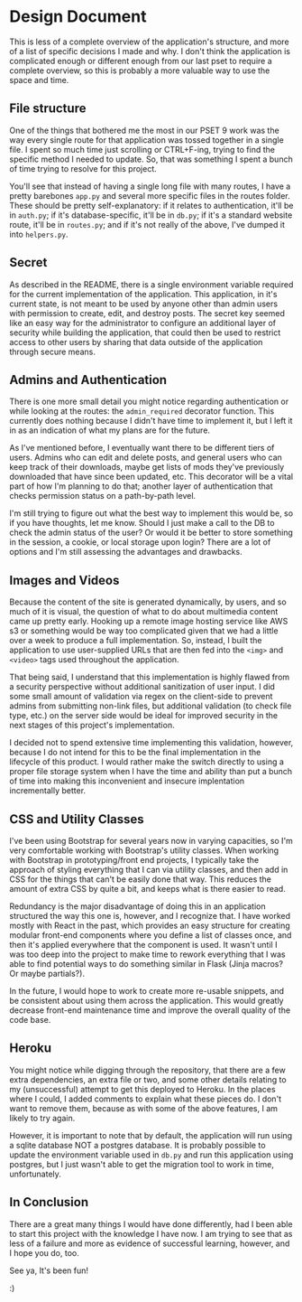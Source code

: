 # Design Document
This is less of a complete overview of the application's structure, and more of a list of specific decisions I made and why. I don't think the application is complicated enough or different enough from our last pset to require a complete overview, so this is probably a more valuable way to use the space and time.


## File structure
One of the things that bothered me the most in our PSET 9 work was the way every single route for that application was tossed together in a single file. I spent so much time just scrolling or CTRL+F-ing, trying to find the specific method I needed to update. So, that was something I spent a bunch of time trying to resolve for this project.

You'll see that instead of having a single long file with many routes, I have a pretty barebones `app.py` and several more specific files in the routes folder. These should be pretty self-explanatory: if it relates to authentication, it'll be in `auth.py`; if it's database-specific, it'll be in `db.py`; if it's a standard website route, it'll be in `routes.py`; and if it's not really of the above, I've dumped it into `helpers.py`.


## Secret
As described in the README, there is a single environment variable required for the current implementation of the application. This application, in it's current state, is not meant to be used by anyone other than admin users with permission to create, edit, and destroy posts. The secret key seemed like an easy way for the administrator to configure an additional layer of security while building the application, that could then be used to restrict access to other users by sharing that data outside of the application through secure means.


## Admins and Authentication
There is one more small detail you might notice regarding authentication or while looking at the routes: the `admin_required` decorator function. This currently does nothing because I didn't have time to implement it, but I left it in as an indication of what my plans are for the future.

As I've mentioned before, I eventually want there to be different tiers of users. Admins who can edit and delete posts, and general users who can keep track of their downloads, maybe get lists of mods they've previously downloaded that have since been updated, etc. This decorator will be a vital part of how I'm planning to do that; another layer of authentication that checks permission status on a path-by-path level.

I'm still trying to figure out what the best way to implement this would be, so if you have thoughts, let me know. Should I just make a call to the DB to check the admin status of the user? Or would it be better to store something in the session, a cookie, or local storage upon login? There are a lot of options and I'm still assessing the advantages and drawbacks.


## Images and Videos
Because the content of the site is generated dynamically, by users, and so much of it is visual, the question of what to do about multimedia content came up pretty early. Hooking up a remote image hosting service like AWS s3 or something would be way too complicated given that we had a little over a week to produce a full implementation. So, instead, I built the application to use user-supplied URLs that are then fed into the `<img>` and `<video>` tags used throughout the application.

That being said, I understand that this implementation is highly flawed from a security perspective without additional sanitization of user input. I did some small amount of validation via regex on the client-side to prevent admins from submitting non-link files, but additional validation (to check file type, etc.) on the server side would be ideal for improved security in the next stages of this project's implementation.

I decided not to spend extensive time implementing this validation, however, because I do not intend for this to be the final implementation in the lifecycle of this product. I would rather make the switch directly to using a proper file storage system when I have the time and ability than put a bunch of time into making this inconvenient and insecure implentation incrementally better.


## CSS and Utility Classes
I've been using Bootstrap for several years now in varying capacities, so I'm very comfortable working with Bootstrap's utility classes. When working with Bootstrap in prototyping/front end projects, I typically take the approach of styling everything that I can via utility classes, and then add in CSS for the things that can't be easily done that way. This reduces the amount of extra CSS by quite a bit, and keeps what is there easier to read.

Redundancy is the major disadvantage of doing this in an application structured the way this one is, however, and I recognize that. I have worked mostly with React in the past, which provides an easy structure for creating modular front-end components where you define a list of classes once, and then it's applied everywhere that the component is used. It wasn't until I was too deep into the project to make time to rework everything that I was able to find potential ways to do something similar in Flask (Jinja macros? Or maybe partials?).

In the future, I would hope to work to create more re-usable snippets, and be consistent about using them across the application. This would greatly decrease front-end maintenance time and improve the overall quality of the code base.


## Heroku
You might notice while digging through the repository, that there are a few extra dependencies, an extra file or two, and some other details relating to my (unsuccessful) attempt to get this deployed to Heroku. In the places where I could, I added comments to explain what these pieces do. I don't want to remove them, because as with some of the above features, I am likely to try again.

However, it is important to note that by default, the application will run using a sqlite database NOT a postgres database. It is probably possible to update the environment variable used in `db.py` and run this application using postgres, but I just wasn't able to get the migration tool to work in time, unfortunately.


## In Conclusion
There are a great many things I would have done differently, had I been able to start this project with the knowledge I have now. I am trying to see that as less of a failure and more as evidence of successful learning, however, and I hope you do, too.

See ya,
It's been fun!

:)